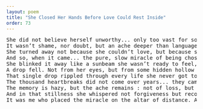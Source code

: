 ```yaml
---
layout: poem
title: "She Closed Her Hands Before Love Could Rest Inside"
order: 73
---
```


<pre>
She did not believe herself unworthy... only too vast for something so soft to stay.
It wasn’t shame, nor doubt, but an ache deeper than language that told her : you must not be held, or they will see the ruins you forgot to hide.
She turned away not because she couldn’t love, but because she loved too deeply to risk being wrong about being loved back.
And so, when it came... the pure, slow miracle of being chosen... she flinched.
She blinked it away like a sunbeam she wasn’t ready to feel, and the warmth left without protest.
A drop fell. Not from her eyes, but from some hidden hollow beneath her heart, where regret had already begun to bloom like night-blooming sorrow.
That single drop rippled through every life she never got to live with them.
The thousand heartbreaks did not come over years... they came all at once, in a single moment where she realized she had already lost something she never let herself fully hold.
The memory is hazy, but the ache remains : not of loss, but of her own retreat, her own undoing, her own breath held too long.
And in that stillness she whispered not forgiveness but recognition :
It was me who placed the miracle on the altar of distance. And it was me who bowed to absence before love could finish its sentence.
</pre>
